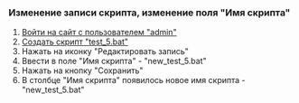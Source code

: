 ### Изменение записи скрипта, изменение поля "Имя скрипта"

1. [Войти на сайт с пользователем "admin"](../../../../0.%20Шаги/1.%20Войти%20на%20сайт%20с%20пользователем%20username.md)
1. [Создать скрипт "test_5.bat"](../../../../0.%20Шаги/2.%20Создать%20скрипт%20с%20именем%20test_name.md)
1. Нажать на иконку "Редактировать запись"
1. Ввести в поле "Имя скрипта" - "new_test_5.bat"
1. Нажать на кнопку "Сохранить"
1. В столбце "Имя скрипта" появилось новое имя скрипта - "new_test_5.bat"
